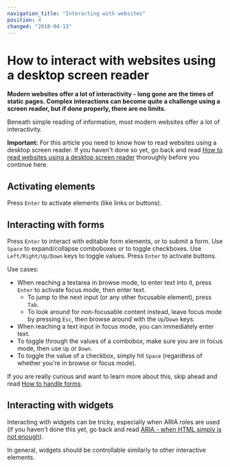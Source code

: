 ```yaml
---
navigation_title: "Interacting with websites"
position: 4
changed: "2018-04-13"
---
```


# How to interact with websites using a desktop screen reader

**Modern websites offer a lot of interactivity - long gone are the times of static pages. Complex interactions can become quite a challenge using a screen reader, but if done properly, there are no limits.**

Beneath simple reading of information, most modern websites offer a lot of interactivity.

**Important:** For this article you need to know how to read websites using a desktop screen reader. If you haven't done so yet, go back and read [How to read websites using a desktop screen reader](/knowledge/desktop-screen-readers/reading-websites) thoroughly before you continue here.

## Activating elements

Press `Enter` to activate elements (like links or buttons).

## Interacting with forms

Press `Enter` to interact with editable form elements, or to submit a form. Use `Space` to expand/collapse comboboxes or to toggle checkboxes. Use `Left/Right/Up/Down` keys to toggle values. Press `Enter` to activate buttons.

Use cases:

- When reaching a textarea in browse mode, to enter text into it, press `Enter` to activate focus mode, then enter text.
    - To jump to the next input (or any other focusable element), press `Tab`.
    - To look around for non-focusable content instead, leave focus mode by pressing `Esc`, then browse around with the `Up`/`Down` keys.
- When reaching a text input in focus mode, you can immediately enter text.
- To toggle through the values of a combobox, make sure you are in focus mode, then use `Up` or `Down`.
- To toggle the value of a checkbox, simply hit `Space` (regardless of whether you're in browse or focus mode).

If you are really curious and want to learn more about this, skip ahead and read [How to handle forms](/examples/forms/handling).

## Interacting with widgets

Interacting with widgets can be tricky, especially when ARIA roles are used (if you haven't done this yet, go back and read [ARIA - when HTML simply is not enough](/knowledge/aria)).

In general, widgets should be controllable similarly to other interactive elements.

